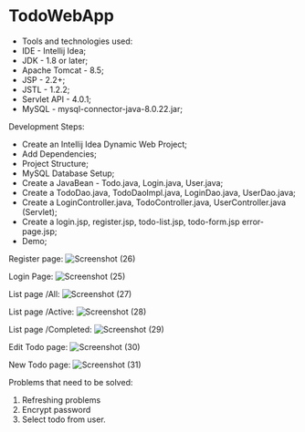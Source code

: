 # TodoWebApp
* Tools and technologies used: 
* IDE - Intellij Idea; 
* JDK - 1.8 or later;
* Apache Tomcat - 8.5;
* JSP - 2.2+; 
* JSTL - 1.2.2;  
* Servlet API - 4.0.1; 
* MySQL - mysql-connector-java-8.0.22.jar;

Development Steps: 
* Create an Intellij Idea Dynamic Web Project; 
* Add Dependencies; 
* Project Structure; 
* MySQL Database Setup; 
* Create a JavaBean - Todo.java, Login.java, User.java; 
* Create a TodoDao.java, TodoDaoImpl.java, LoginDao.java, UserDao.java; 
* Create a LoginController.java, TodoController.java, UserController.java (Servlet); 
* Create a login.jsp, register.jsp, todo-list.jsp, todo-form.jsp error-page.jsp; 
* Demo;

Register page:
![Screenshot (26)](https://user-images.githubusercontent.com/86052693/164525660-c3e8e2a8-61e1-49ce-b034-3e78d979373a.png)



Login Page:
![Screenshot (25)](https://user-images.githubusercontent.com/86052693/164525608-4bbc56f2-a43e-487f-b5f6-cf77eef229b6.png)



List page /All:
![Screenshot (27)](https://user-images.githubusercontent.com/86052693/164525721-06f5e2f6-07f0-4369-b03a-b900a7965919.png)



List page /Active:
![Screenshot (28)](https://user-images.githubusercontent.com/86052693/164525775-b79e2c09-bc66-4a5d-8128-e869561f2797.png)



List page /Completed:
![Screenshot (29)](https://user-images.githubusercontent.com/86052693/164525824-493577dd-9658-4f7b-95f1-7d77ca69bdad.png)



Edit Todo page:
![Screenshot (30)](https://user-images.githubusercontent.com/86052693/164525873-8296d9da-3d4d-4051-9fb2-da52601fd690.png)



New Todo page:
![Screenshot (31)](https://user-images.githubusercontent.com/86052693/164525916-3772aa03-db36-4b2b-b3d2-4b1636bd32ea.png)






Problems that need to be solved:
1. Refreshing problems
2. Encrypt password
3. Select todo from user.
